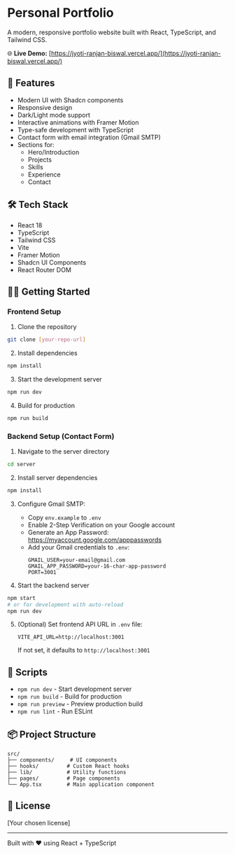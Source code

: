 # Personal Portfolio

A modern, responsive portfolio website built with React, TypeScript, and Tailwind CSS.

🌐 **Live Demo:** [https://jyoti-ranjan-biswal.vercel.app/](https://jyoti-ranjan-biswal.vercel.app/)

## 🚀 Features

- Modern UI with Shadcn components
- Responsive design
- Dark/Light mode support
- Interactive animations with Framer Motion
- Type-safe development with TypeScript
- Contact form with email integration (Gmail SMTP)
- Sections for:
  - Hero/Introduction
  - Projects
  - Skills
  - Experience
  - Contact

## 🛠️ Tech Stack

- React 18
- TypeScript
- Tailwind CSS
- Vite
- Framer Motion
- Shadcn UI Components
- React Router DOM

## 🏃‍♂️ Getting Started

### Frontend Setup

1. Clone the repository
```bash
git clone [your-repo-url]
```

2. Install dependencies
```bash
npm install
```

3. Start the development server
```bash
npm run dev
```

4. Build for production
```bash
npm run build
```

### Backend Setup (Contact Form)

1. Navigate to the server directory
```bash
cd server
```

2. Install server dependencies
```bash
npm install
```

3. Configure Gmail SMTP:
   - Copy `env.example` to `.env`
   - Enable 2-Step Verification on your Google account
   - Generate an App Password: https://myaccount.google.com/apppasswords
   - Add your Gmail credentials to `.env`:
     ```
     GMAIL_USER=your-email@gmail.com
     GMAIL_APP_PASSWORD=your-16-char-app-password
     PORT=3001
     ```

4. Start the backend server
```bash
npm start
# or for development with auto-reload
npm run dev
```

5. (Optional) Set frontend API URL in `.env` file:
   ```
   VITE_API_URL=http://localhost:3001
   ```
   If not set, it defaults to `http://localhost:3001`

## 📝 Scripts

- `npm run dev` - Start development server
- `npm run build` - Build for production
- `npm run preview` - Preview production build
- `npm run lint` - Run ESLint

## 📦 Project Structure

```
src/
├── components/     # UI components
├── hooks/         # Custom React hooks
├── lib/           # Utility functions
├── pages/         # Page components
└── App.tsx        # Main application component
```

## 📄 License

[Your chosen license]

---
Built with ❤️ using React + TypeScript
